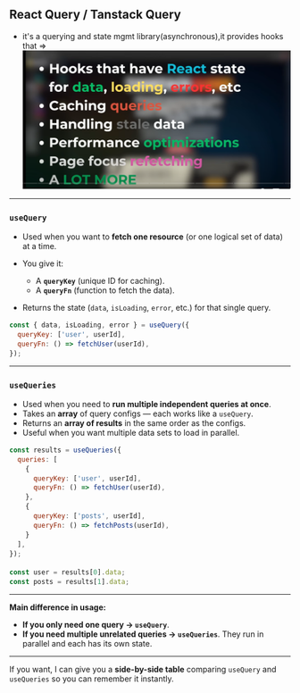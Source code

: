 ## React Query / Tanstack Query
- it's a querying and state mgmt library(asynchronous),it provides hooks that =>
![alt text](image.png)

---

### **`useQuery`**

* Used when you want to **fetch one resource** (or one logical set of data) at a time.
* You give it:

  * A **`queryKey`** (unique ID for caching).
  * A **`queryFn`** (function to fetch the data).
* Returns the state (`data`, `isLoading`, `error`, etc.) for that single query.

```js
const { data, isLoading, error } = useQuery({
  queryKey: ['user', userId],
  queryFn: () => fetchUser(userId),
});
```

---

### **`useQueries`**

* Used when you need to **run multiple independent queries at once**.
* Takes an **array** of query configs — each works like a `useQuery`.
* Returns an **array of results** in the same order as the configs.
* Useful when you want multiple data sets to load in parallel.

```js
const results = useQueries({
  queries: [
    {
      queryKey: ['user', userId],
      queryFn: () => fetchUser(userId),
    },
    {
      queryKey: ['posts', userId],
      queryFn: () => fetchPosts(userId),
    }
  ],
});

const user = results[0].data;
const posts = results[1].data;
```

---

**Main difference in usage:**

* **If you only need one query → `useQuery`**.
* **If you need multiple unrelated queries → `useQueries`**.
  They run in parallel and each has its own state.

---

If you want, I can give you a **side-by-side table** comparing `useQuery` and `useQueries` so you can remember it instantly.
